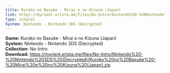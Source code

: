 ```yaml
---
title: Kuroko no Basuke - Mirai e no Kizuna (Japan)
link: https://myrient.erista.me/files/No-Intro/Nintendo%20-%20Nintendo%203DS%20(Decrypted)/Kuroko%20no%20Basuke%20-%20Mirai%20e%20no%20Kizuna%20(Japan).zip
type: single1
System: Nintendo - Nintendo 3DS (Decrypted)
---
```

<b>Game:</b> Kuroko no Basuke - Mirai e no Kizuna (Japan)<br>
<b>System:</b> Nintendo - Nintendo 3DS (Decrypted)<br>
<b>Collection:</b> No-Intro<br>
<b>Download:</b> https://myrient.erista.me/files/No-Intro/Nintendo%20-%20Nintendo%203DS%20(Decrypted)/Kuroko%20no%20Basuke%20-%20Mirai%20e%20no%20Kizuna%20(Japan).zip